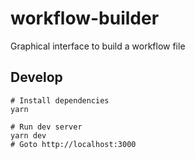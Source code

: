 # workflow-builder

Graphical interface to build a workflow file

## Develop

```shell
# Install dependencies
yarn

# Run dev server
yarn dev
# Goto http://localhost:3000
```
